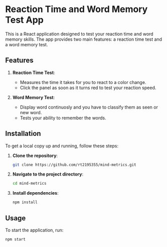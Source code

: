 # Reaction Time and Word Memory Test App

This is a React application designed to test your reaction time and word memory skills. The app provides two main features: a reaction time test and a word memory test. 

## Features

1. **Reaction Time Test**:
   - Measures the time it takes for you to react to a color change.
   - Click the panel as soon as it turns red to test your reaction speed.

2. **Word Memory Test**:
   - Display word continuosly and you have to classify them as seen or new word.
   - Tests your ability to remember the words.


## Installation

To get a local copy up and running, follow these steps:

1. **Clone the repository**:
    ```bash
    git clone https://github.com/rt2195355/mind-metrics.git
    ```

2. **Navigate to the project directory**:
    ```bash
    cd mind-metrics
    ```

3. **Install dependencies**:
    ```bash
    npm install
    ```

## Usage

To start the application, run:
```bash
npm start
